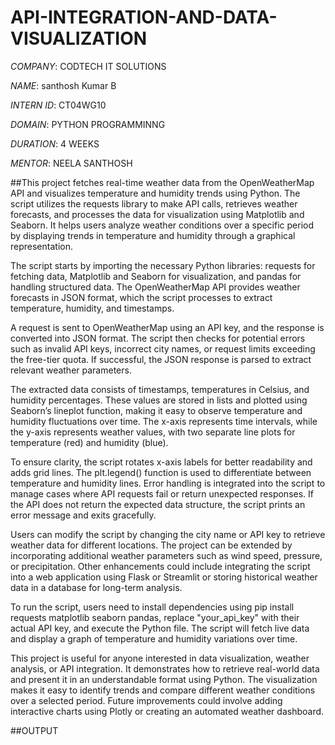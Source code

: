# API-INTEGRATION-AND-DATA-VISUALIZATION

*COMPANY*: CODTECH IT SOLUTIONS

*NAME*: santhosh Kumar B

*INTERN ID*: CT04WG10

*DOMAIN*: PYTHON PROGRAMMINNG

*DURATION*: 4 WEEKS

*MENTOR*: NEELA SANTHOSH

##This project fetches real-time weather data from the OpenWeatherMap API and visualizes temperature and humidity trends using Python. The script utilizes the requests library to make API calls, retrieves weather forecasts, and processes the data for visualization using Matplotlib and Seaborn. It helps users analyze weather conditions over a specific period by displaying trends in temperature and humidity through a graphical representation.

The script starts by importing the necessary Python libraries: requests for fetching data, Matplotlib and Seaborn for visualization, and pandas for handling structured data. The OpenWeatherMap API provides weather forecasts in JSON format, which the script processes to extract temperature, humidity, and timestamps.

A request is sent to OpenWeatherMap using an API key, and the response is converted into JSON format. The script then checks for potential errors such as invalid API keys, incorrect city names, or request limits exceeding the free-tier quota. If successful, the JSON response is parsed to extract relevant weather parameters.

The extracted data consists of timestamps, temperatures in Celsius, and humidity percentages. These values are stored in lists and plotted using Seaborn’s lineplot function, making it easy to observe temperature and humidity fluctuations over time. The x-axis represents time intervals, while the y-axis represents weather values, with two separate line plots for temperature (red) and humidity (blue).

To ensure clarity, the script rotates x-axis labels for better readability and adds grid lines. The plt.legend() function is used to differentiate between temperature and humidity lines. Error handling is integrated into the script to manage cases where API requests fail or return unexpected responses. If the API does not return the expected data structure, the script prints an error message and exits gracefully.

Users can modify the script by changing the city name or API key to retrieve weather data for different locations. The project can be extended by incorporating additional weather parameters such as wind speed, pressure, or precipitation. Other enhancements could include integrating the script into a web application using Flask or Streamlit or storing historical weather data in a database for long-term analysis.

To run the script, users need to install dependencies using pip install requests matplotlib seaborn pandas, replace "your_api_key" with their actual API key, and execute the Python file. The script will fetch live data and display a graph of temperature and humidity variations over time.

This project is useful for anyone interested in data visualization, weather analysis, or API integration. It demonstrates how to retrieve real-world data and present it in an understandable format using Python. The visualization makes it easy to identify trends and compare different weather conditions over a selected period. Future improvements could involve adding interactive charts using Plotly or creating an automated weather dashboard.

##OUTPUT
